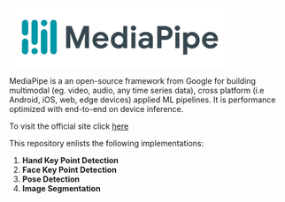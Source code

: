 <img src='https://github.com/bhav09/mastering_mediapipe/blob/main/Static/mediapipe.png' width=400>

MediaPipe is a an open-source framework from Google for building multimodal (eg. video, audio, any time series data), cross platform (i.e Android, iOS, web, edge devices) applied ML pipelines. It is performance optimized with end-to-end on device inference.

To visit the official site click [here](https://mediapipe.dev/)

This repository enlists the following implementations:

1. **Hand Key Point Detection** 
2. **Face Key Point Detection**
3. **Pose Detection**
4. **Image Segmentation**



